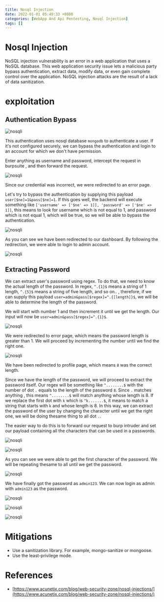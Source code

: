 ```yaml
---
title: Nosql Injection
date: 2022-01-01 05:49:33 +0800
categories: [WebApp And Api Pentesting, Nosql Injection]
tags: []  
---
```


# Nosql Injection

NoSQL injection vulnerability is an error in a web application that uses a NoSQL database. This web application security issue lets a malicious party bypass authentication, extract data, modify data, or even gain complete control over the application. NoSQL injection attacks are the result of a lack of data sanitization.

# exploitation

## Authentication Bypass

![nosqli](https://raw.githubusercontent.com/cyberkhalid/cyberkhalid.github.io/main/assets/img/ipentest/nosql1.png)

This authentication uses nosql database `mongodb` to authenticate a user. If it's not configured securely, we can bypass the authentication and login to an account for which we don't have permission. 

Enter anything as username and password, intercept the request in burpsuite , and then forward the request.

![nosqli](https://raw.githubusercontent.com/cyberkhalid/cyberkhalid.github.io/main/assets/img/ipentest/nosql3.png)

Since our credential was incorrect, we were redirected to an error page.

Let's try to bypass the authentication by supplying this payload `user[$ne]=1&pass[$ne]=1`. If this goes well, the backend will execute something like `['username' => ['$ne' => 1]], 'password' => ['$ne' => 1]]`, this means to look for username which is not equal to 1, and password which is not equal 1, which will be true, so we will be able to bypass the authentication.

![nosqli](https://raw.githubusercontent.com/cyberkhalid/cyberkhalid.github.io/main/assets/img/ipentest/nosql4.png)

As you can see we have been redirected to our dashboard. By following the redirection, we were able to login to admin account.

![nosqli](https://raw.githubusercontent.com/cyberkhalid/cyberkhalid.github.io/main/assets/img/ipentest/nosql5.png)

## Extracting Password

We can extract user's password using regex. To do that, we need to know the actual length of the password. In regex, `^.{1}$` means a string of 1 length, `^.{5}$` means a string of five length, and so on.. , therefore, if we can supply this payload `user=admin&pass[$regex]=^.{[length]}$`, we will be able to determine the length of the password.

We will start with number 1 and then increment it until we get the length. Our input will now be `user=admin&pass[$regex]=^.{1}$`.

![nosqli](https://raw.githubusercontent.com/cyberkhalid/cyberkhalid.github.io/main/assets/img/ipentest/nosql6.png)

We were redirected to error page, which means the password length is greater than 1. We will proceed by incrementing the number until we find the right one.

![nosqli](https://raw.githubusercontent.com/cyberkhalid/cyberkhalid.github.io/main/assets/img/ipentest/nosql7.png)

We have been redirected to profile page, which means `8` was the correct length.

Since we have the length of the password, we will proceed to extract the password itself. Our regex will be something like `^........$` with the number of dot `.` equals to the length of the password `8`. Since `.` matches anything , this means `^........$`  will match anything whose length is 8. If we replace the first dot with `k` which is `^k.......$`, it means to match a string that starts with `k` and whose length is 8. In this way, we can extract the password of the user by changing the character until we get the right one, we will be doing thesame thing to all dot `.`.

The easier way to do this is to forward our request to burp intruder and set our payload containing all the characters that can be used in a passwords.

![nosqli](https://raw.githubusercontent.com/cyberkhalid/cyberkhalid.github.io/main/assets/img/ipentest/nosql8.png)

![nosqli](https://raw.githubusercontent.com/cyberkhalid/cyberkhalid.github.io/main/assets/img/ipentest/nosql9.png)

As you can see we were able to get the first character of the password. We will be repeating thesame to all until we get the password.

![nosqli](https://raw.githubusercontent.com/cyberkhalid/cyberkhalid.github.io/main/assets/img/ipentest/nosql9.png)

We have finally got the password as `admin123`. We can now login as admin with `admin123` as the password.

![nosqli](https://raw.githubusercontent.com/cyberkhalid/cyberkhalid.github.io/main/assets/img/ipentest/nosql10.png)

![nosqli](https://raw.githubusercontent.com/cyberkhalid/cyberkhalid.github.io/main/assets/img/ipentest/nosql11.png)

![nosqli](https://raw.githubusercontent.com/cyberkhalid/cyberkhalid.github.io/main/assets/img/ipentest/nosql5.png)

# Mitigations

- Use a sanitization library. For example, mongo-sanitize or mongoose.
- Use the least-privilege mode.

# References

- [https://www.acunetix.com/blog/web-security-zone/nosql-injections/](https://www.acunetix.com/blog/web-security-zone/nosql-injections/)


